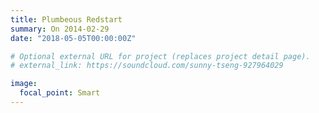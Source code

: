 ```yaml
---
title: Plumbeous Redstart
summary: On 2014-02-29
date: "2018-05-05T00:00:00Z"

# Optional external URL for project (replaces project detail page).
# external_link: https://soundcloud.com/sunny-tseng-927964029

image:
  focal_point: Smart
---
```

